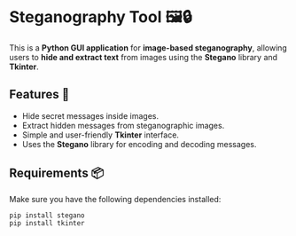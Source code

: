 # Steganography Tool 🖼️🔒

This is a **Python GUI application** for **image-based steganography**, allowing users to **hide and extract text** from images using the **Stegano** library and **Tkinter**.

## Features 🚀
- Hide secret messages inside images.  
- Extract hidden messages from steganographic images.  
- Simple and user-friendly **Tkinter** interface.  
- Uses the **Stegano** library for encoding and decoding messages.  

## Requirements 📦
Make sure you have the following dependencies installed:
```bash
pip install stegano
pip install tkinter

